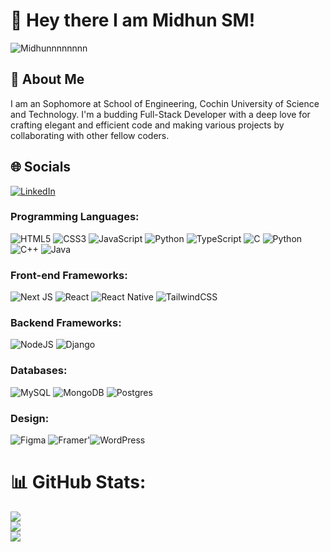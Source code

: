 # 👋 Hey there I am Midhun SM!

<p align="left">
  <img src="https://komarev.com/ghpvc/?username=Midhunnnnnnnn&label=Profile%20views&color=0e75b6&style=flat" alt="Midhunnnnnnnn" />
</p>

## 💫 About Me

I am an Sophomore at School of Engineering, Cochin University of Science and Technology. I'm a  budding Full-Stack Developer with a deep love for crafting elegant and efficient code and making various projects by collaborating with other fellow coders.


## 🌐 Socials

[![LinkedIn](https://img.shields.io/badge/LinkedIn-%230077B5.svg?logo=linkedin&logoColor=white)](https://linkedin.com/in/midhun-sm-330652258/)


### Programming Languages:

![HTML5](https://img.shields.io/badge/html5-%23E34F26.svg?style=for-the-badge&logo=html5&logoColor=white)
![CSS3](https://img.shields.io/badge/css3-%231572B6.svg?style=for-the-badge&logo=css3&logoColor=white)
![JavaScript](https://img.shields.io/badge/javascript-%23323330.svg?style=for-the-badge&logo=javascript&logoColor=%23F7DF1E)
![Python](https://img.shields.io/badge/python-3670A0?style=for-the-badge&logo=python&logoColor=ffdd54)
![TypeScript](https://img.shields.io/badge/typescript-%23007ACC.svg?style=for-the-badge&logo=typescript&logoColor=white)
![C](https://img.shields.io/badge/c-%2300599C.svg?style=for-the-badge&logo=c&logoColor=white)
![Python](https://img.shields.io/badge/python-3670A0?style=for-the-badge&logo=python&logoColor=ffdd54)
![C++](https://img.shields.io/badge/c++-%2300599C.svg?style=for-the-badge&logo=c%2B%2B&logoColor=white)
![Java](https://img.shields.io/badge/java-%23ED8B00.svg?style=for-the-badge&logo=openjdk&logoColor=white)

### Front-end Frameworks:
![Next JS](https://img.shields.io/badge/Next-black?style=for-the-badge&logo=next.js&logoColor=white)
![React](https://img.shields.io/badge/react-%2320232a.svg?style=for-the-badge&logo=react&logoColor=%2361DAFB)
![React Native](https://img.shields.io/badge/react_native-%2320232a.svg?style=for-the-badge&logo=react&logoColor=%2361DAFB)
![TailwindCSS](https://img.shields.io/badge/tailwindcss-%2338B2AC.svg?style=for-the-badge&logo=tailwind-css&logoColor=white)

### Backend Frameworks:
![NodeJS](https://img.shields.io/badge/node.js-6DA55F?style=for-the-badge&logo=node.js&logoColor=white)
![Django](https://img.shields.io/badge/django-%23092E20.svg?style=for-the-badge&logo=django&logoColor=white)


### Databases:
![MySQL](https://img.shields.io/badge/mysql-4479A1.svg?style=for-the-badge&logo=mysql&logoColor=white)
![MongoDB](https://img.shields.io/badge/MongoDB-%234ea94b.svg?style=for-the-badge&logo=mongodb&logoColor=white)
![Postgres](https://img.shields.io/badge/postgres-%23316192.svg?style=for-the-badge&logo=postgresql&logoColor=white)

### Design:

![Figma](https://img.shields.io/badge/figma-%23F24E1E.svg?style=for-the-badge&logo=figma&logoColor=white)
![Framer](https://img.shields.io/badge/Framer-black?style=for-the-badge&logo=framer&logoColor=blue)'![WordPress](https://img.shields.io/badge/WordPress-%23117AC9.svg?style=for-the-badge&logo=WordPress&logoColor=white)


# 📊 GitHub Stats:
![](https://github-readme-stats.vercel.app/api?username=Midhunnnnnnnn&theme=merko&hide_border=true&include_all_commits=true&count_private=true)<br/>
![](https://github-readme-streak-stats.herokuapp.com/?user=Midhunnnnnnnn&theme=merko&hide_border=true)<br/>
![](https://github-readme-stats.vercel.app/api/top-langs/?username=Midhunnnnnnnn&theme=merko&hide_border=true&include_all_commits=true&count_private=true&layout=compact)


